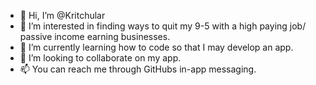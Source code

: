 - 👋 Hi, I’m @Kritchular
- 👀 I’m interested in finding ways to quit my 9-5 with a high paying job/ passive income earning businesses.
- 🌱 I’m currently learning how to code so that I may develop an app. 
- 💞️ I’m looking to collaborate on my app.
- 📫 You can reach me through GitHubs in-app messaging.

<!---
Kritchular/Kritchular is a ✨ special ✨ repository because its `README.md` (this file) appears on your GitHub profile.
You can click the Preview link to take a look at your changes.
--->

